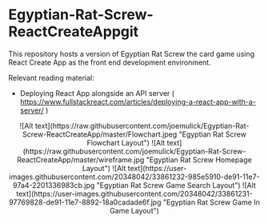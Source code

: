 # Egyptian-Rat-Screw-ReactCreateAppgit
This repository hosts a version of Egyptian Rat Screw the card game using React Create App as the front end development environment.  

Relevant reading material:  

- Deploying React App alongside an API server ( https://www.fullstackreact.com/articles/deploying-a-react-app-with-a-server/ )  


<p align="center">
![Alt text](https://raw.githubusercontent.com/joemulick/Egyptian-Rat-Screw-ReactCreateApp/master/Flowchart.jpeg "Egyptian Rat Screw Flowchart Layout")  
<return>
![Alt text](https://raw.githubusercontent.com/joemulick/Egyptian-Rat-Screw-ReactCreateApp/master/wireframe.jpg "Egyptian Rat Screw Homepage Layout")  
<return>
![Alt text](https://user-images.githubusercontent.com/20348042/33861232-985e5910-de91-11e7-97a4-2201336983cb.jpg "Egyptian Rat Screw Game Search Layout")  
<return>
![Alt text](https://user-images.githubusercontent.com/20348042/33861231-97769828-de91-11e7-8892-18a0cadade6f.jpg "Egyptian Rat Screw Game In Game Layout")  
</p>



